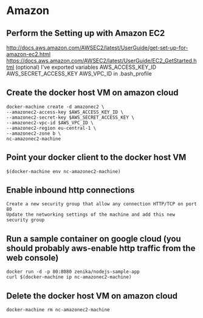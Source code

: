 # Amazon

## Perform the Setting up with Amazon EC2
http://docs.aws.amazon.com/AWSEC2/latest/UserGuide/get-set-up-for-amazon-ec2.html
https://docs.aws.amazon.com/AWSEC2/latest/UserGuide/EC2_GetStarted.html (optional)
I've exported variables AWS_ACCESS_KEY_ID AWS_SECRET_ACCESS_KEY AWS_VPC_ID in .bash_profile

## Create the docker host VM on amazon cloud
    docker-machine create -d amazonec2 \
    --amazonec2-access-key $AWS_ACCESS_KEY_ID \
    --amazonec2-secret-key $AWS_SECRET_ACCESS_KEY \
    --amazonec2-vpc-id $AWS_VPC_ID \
    --amazonec2-region eu-central-1 \
    --amazonec2-zone b \
    nc-amazonec2-machine

## Point your docker client to the docker host VM
    $(docker-machine env nc-amazonec2-machine)

## Enable inbound http connections
    Create a new security group that allow any connection HTTP/TCP on port 80
    Update the networking settings of the machine and add this new security group

## Run a sample container on google cloud (you should probably aws-enable http traffic from the web console)
    docker run -d -p 80:8080 zenika/nodejs-sample-app
    curl $(docker-machine ip nc-amazonec2-machine)

## Delete the docker host VM on amazon cloud
    docker-machine rm nc-amazonec2-machine